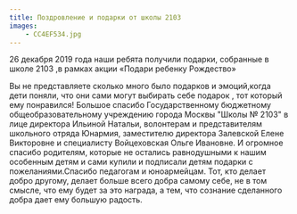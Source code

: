 ```yaml
---
title: Поздровление и подарки от школы 2103
images:
    - CC4EF534.jpg    
---
```



26 декабря 2019 года наши ребята получили подарки, собранные в школе 2103 ,в рамках акции «Подари ребенку Рождество»

<!--more-->
Вы не представляете сколько много было подарков  и эмоций,когда дети поняли,  что они  сами могут выбирать себе подарок , тот который ему понравился! Большое спасибо Государственному бюджетному общеобразовательному учреждению города Москвы "Школы № 2103" в лице директора Ильиной Натальи, волонтерам  и представителям школьного отряда Юнармия, заместителю директора Залевской Елене Викторовне  и специалисту Войцеховская Ольге Ивановне. И огромное спасибо родителям, которые не остались равнодушными к нашим особенным детям и сами купили и подписали детям подарки с пожеланиями.Спасибо педагогам и юноармейцам.
Тот, кто делает добро другому, делает больше всего добра самому себе, не в том смысле, что ему будет за это награда, а тем, что сознание сделанного добра дает ему большую радость.